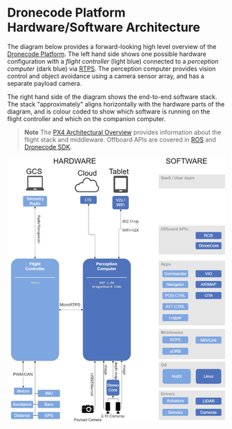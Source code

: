 # Dronecode Platform Hardware/Software Architecture

The diagram below provides a forward-looking high level overview of the [Dronecode Platform](https://www.dronecode.org/platform/). The left hand side shows one possible hardware configuration with a *flight controller* (light blue) connected to a *perception computer* (dark blue) via [RTPS](../middleware/micrortps.md). The perception computer provides vision control and object avoidance using a camera sensor array, and has a separate payload camera.

The right hand side of the diagram shows the end-to-end software stack. The stack "approximately" aligns horizontally with the hardware parts of the diagram, and is colour coded to show which software is running on the flight controller and which on the companion computer.

> **Note** The [PX4 Architectural Overview](../concept/architecture.md) provides information about the flight stack and middleware. Offboard APIs are covered in [ROS](../ros/README.md) and [Dronecode SDK](https://www.dronecode.org/sdk/).

![Dronecode Platform architecture](../../assets/diagrams/dronecode_platform_architecture.jpg)

<!-- The drawing is on draw.io: https://drive.google.com/file/d/14sgSpcs7NcBatW-qn0dLtyMHvwNMSSlm/view?usp=sharing. Request access from dev team. -->